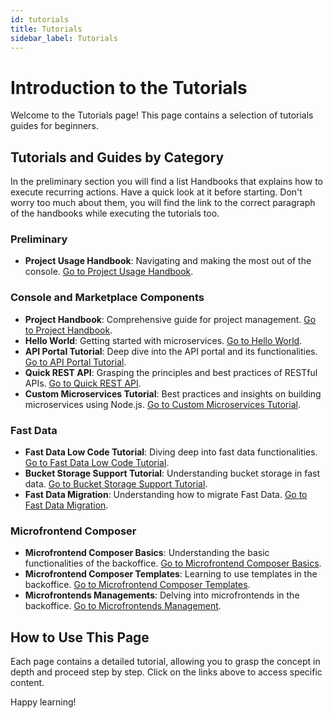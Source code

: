 ```yaml
---
id: tutorials
title: Tutorials
sidebar_label: Tutorials
---
```


# Introduction to the Tutorials

Welcome to the Tutorials page! This page contains a selection of tutorials guides for beginners.

## Tutorials and Guides by Category

In the preliminary section you will find a list Handbooks that explains how to execute recurring actions. Have a quick look at it before starting. Don't worry too much about them, you will find the link to the correct paragraph of the handbooks while executing the tutorials too.

### **Preliminary**
- **Project Usage Handbook**: Navigating and making the most out of the console. [Go to Project Usage Handbook](/console/handbooks/project-usage.md).


### **Console and Marketplace Components**
- **Project Handbook**: Comprehensive guide for project management. [Go to Project Handbook](/console/handbooks/project-manage.md).
- **Hello World**: Getting started with microservices. [Go to Hello World](/console/tutorials/configure-marketplace-components/microservice-hello-world.mdx).
- **API Portal Tutorial**: Deep dive into the API portal and its functionalities. [Go to API Portal Tutorial](/console/tutorials/configure-marketplace-components/api-portal.mdx).
- **Quick REST API**: Grasping the principles and best practices of RESTful APIs. [Go to Quick REST API](/console/tutorials/configure-marketplace-components/rest-api-for-crud-on-data.mdx).
- **Custom Microservices Tutorial**: Best practices and insights on building microservices using Node.js. [Go to Custom Microservices Tutorial](/console/tutorials/configure-marketplace-components/create-a-custom-microservice.mdx).


### **Fast Data**
- **Fast Data Low Code Tutorial**: Diving deep into fast data functionalities. [Go to Fast Data Low Code Tutorial](/fast_data/tutorials/low-code.mdx).
- **Bucket Storage Support Tutorial**: Understanding bucket storage in fast data. [Go to Bucket Storage Support Tutorial](/fast_data/tutorials/bucket-storage-support.mdx).
- **Fast Data Migration**: Understanding how to migrate Fast Data. [Go to Fast Data Migration](/fast_data/tutorials/migration.md).


### **Microfrontend Composer**

- **Microfrontend Composer Basics**: Understanding the basic functionalities of the backoffice. [Go to Microfrontend Composer Basics](/microfrontend-composer/tutorials/basics.mdx).
- **Microfrontend Composer Templates**: Learning to use templates in the backoffice. [Go to Microfrontend Composer Templates](/microfrontend-composer/tutorials/templates.mdx).
- **Microfrontends Managements**: Delving into microfrontends in the backoffice. [Go to Microfrontends Management](/microfrontend-composer/tutorials/microfrontends.mdx).

## How to Use This Page

Each page contains a detailed tutorial, allowing you to grasp the concept in depth and proceed step by step. Click on the links above to access specific content.

Happy learning!

